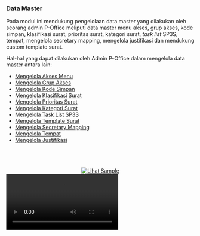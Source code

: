 ### **Data Master** 

Pada modul ini mendukung pengelolaan data master yang dilakukan oleh seorang admin P-Office meliputi data master menu akses, grup 
akses, kode simpan, klasifikasi surat, prioritas surat, kategori surat, _task list_ SP3S, tempat, mengelola secretary mapping, mengelola justifikasi
dan mendukung custom template surat. 

Hal-hal yang dapat dilakukan oleh Admin P-Office dalam mengelola data master antara lain: 

- [Mengelola Akses Menu](https://docs.poffice.pertamina.com/Categories/2d9c11da-9ad0-4b75-8369-74049c55dac7/admin-ecorr#!/Posts/2d9c11da-9ad0-4b75-8369-74049c55dac7/data-master-poffice/4e8c2fadcd744c219a29ef6f094775a8)
- [Mengelola Grup Akses](https://docs.poffice.pertamina.com/Categories/2d9c11da-9ad0-4b75-8369-74049c55dac7/admin-ecorr#!/Posts/2d9c11da-9ad0-4b75-8369-74049c55dac7/data-master-poffice/6fc823a1f9124724a2bb1c917193e039)
- [Mengelola Kode Simpan](https://docs.poffice.pertamina.com/Categories/2d9c11da-9ad0-4b75-8369-74049c55dac7/admin-ecorr#!/Posts/2d9c11da-9ad0-4b75-8369-74049c55dac7/data-master-poffice/ca83b8105c1b4ad599acb838d6f342b4)
- [Mengelola Klasifikasi Surat](https://docs.poffice.pertamina.com/Categories/2d9c11da-9ad0-4b75-8369-74049c55dac7/admin-ecorr#!/Posts/2d9c11da-9ad0-4b75-8369-74049c55dac7/data-master-poffice/9f189eb126544a51bcb33307af083b1c)
- [Mengelola Prioritas Surat](https://docs.poffice.pertamina.com/Categories/2d9c11da-9ad0-4b75-8369-74049c55dac7/admin-ecorr#!/Posts/2d9c11da-9ad0-4b75-8369-74049c55dac7/data-master-poffice/092a402a89054940bbf9c4217d68704d)
- [Mengelola Kategori Surat](https://docs.poffice.pertamina.com/Categories/2d9c11da-9ad0-4b75-8369-74049c55dac7/admin-ecorr#!/Posts/2d9c11da-9ad0-4b75-8369-74049c55dac7/data-master-poffice/62473478ef13411dbb8515f87a74ab7f)
- [Mengelola Task List SP3S](https://docs.poffice.pertamina.com/Categories/2d9c11da-9ad0-4b75-8369-74049c55dac7/admin-ecorr#!/Posts/2d9c11da-9ad0-4b75-8369-74049c55dac7/data-master-poffice/3c9ef348c4704fe4b8fb68206e320ff5)
- [Mengelola Template Surat](https://docs.poffice.pertamina.com/Categories/2d9c11da-9ad0-4b75-8369-74049c55dac7/admin-ecorr#!/Posts/2d9c11da-9ad0-4b75-8369-74049c55dac7/data-master-poffice/526bf04e056642238c1cdd6cb4d58e46)
- [Mengelola Secretary Mapping](https://docs.poffice.pertamina.com/Categories/2d9c11da-9ad0-4b75-8369-74049c55dac7/admin-ecorr#!/Posts/2d9c11da-9ad0-4b75-8369-74049c55dac7/data-master-poffice/955bdc25d79e4ca8af3c11bfda117788)
- [Mengelola Tempat](https://docs.poffice.pertamina.com/Categories/2d9c11da-9ad0-4b75-8369-74049c55dac7/admin-ecorr#!/Posts/2d9c11da-9ad0-4b75-8369-74049c55dac7/data-master-poffice/8082f53b28d0478ca167268c79a0daf0)
- [Mengelola Justifikasi](https://docs.poffice.pertamina.com/Categories/2d9c11da-9ad0-4b75-8369-74049c55dac7/admin-ecorr#!/Posts/2d9c11da-9ad0-4b75-8369-74049c55dac7/data-master-poffice/3821d2be7488488c8eacf64a59435594)

<br/>
<br/>
<br/>

<div align="center">
  <a href="https://www.youtube.com/watch?v=KOxbO0EI4MA"><img src="https://img.youtube.com/vi/KOxbO0EI4MA/0.jpg" alt="Lihat Sample"></a>
</div>


  <video controls="true" allowfullscreen="true">
    <source src="Video/SampleVideo_1280x720_2mb.mp4" type="video/mp4">
  </video>
